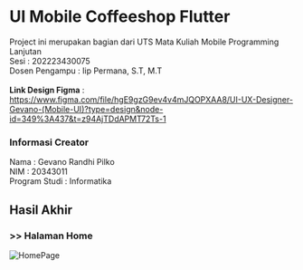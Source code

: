 # UI Mobile Coffeeshop Flutter
  Project ini merupakan bagian dari UTS Mata Kuliah Mobile Programming Lanjutan <br>
  Sesi : 202223430075 <br>
  Dosen Pengampu :  Iip Permana, S.T, M.T <br><br>
  <b>Link Design Figma</b> : https://www.figma.com/file/hgE9gzG9ev4v4mJQOPXAA8/UI-UX-Designer-Gevano-(Mobile-UI)?type=design&node-id=349%3A437&t=z94AjTDdAPMT72Ts-1
 
 ### Informasi Creator
 Nama : Gevano Randhi Pilko <br>
 NIM : 20343011 <br>
 Program Studi : Informatika <br>


## Hasil Akhir
### >> Halaman Home
![HomePage](https://github.com/gcoderf/coffeshop/blob/main/docs/home.jpg)
